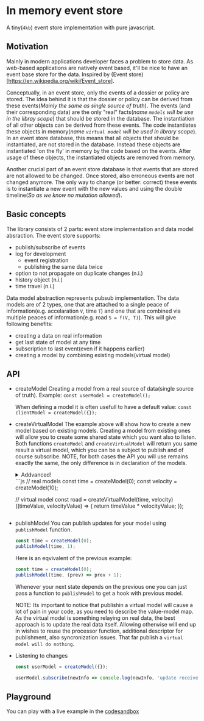 # In memory event store

A tiny(`4kb`) event store implementation with pure javascript.

## Motivation

Mainly in modern applications developer faces a problem to store data. As web-based applications are natively event based, it'll be nice
to have an event base store for the data. Inspired by (Event store)[https://en.wikipedia.org/wiki/Event_store].

Conceptually, in an event store, only the events of a dossier or policy are stored. The idea behind it is that the dossier
or policy can be derived from these events(*Mainly the same as single source of truth*).
The events (and their corresponding data) are the only "real" facts(*name `models` will be use in the libray scope*)
that should be stored in the database. The instantiation of all other objects can be derived from these events.
The code instantiates these objects in memory(*name `virtual model` will be used in library scope*). In an event store
database, this means that all objects that should be instantiated, are not stored in the database. Instead these objects are
instantiated 'on the fly' in memory by the code based on the events. After usage of these objects, the instantiated
objects are removed from memory.

Another crucial part of an event store database is that events that are stored are not allowed to be changed.
Once stored, also erroneous events are not changed anymore. The only way to change (or better: correct) these events
is to instantiate a new event with the new values and using the double timeline(*So as we know no mutation allowed*).

## Basic concepts

The library consists of 2 parts: event store implementation and data model absraction. The event store supports:
- publish/subscribe of events
- log for development
  - event registration
  - publishing the same data twice
- option to not propagate on duplicate changes (n.i.)
- history object (n.i.)
- time travel (n.i.)

Data model abstraction represents pubsub implementation. The data models are of 2 types, one that are attached to a single peace of information(e.g. accelaration `V`, time `T`) and one that are combined via multiple peaces of information(e.g. road `S = f(V, T)`). This will give following benefits:
- creating a data on real information
- get last state of model at any time
- subscription to last event(even if it happens earlier)
- creating a model by combining existing models(virtual model)

## API

- createModel
  Creating a model from a real source of data(single source of truth).
  Example:
  `const userModel = createModel();`

  When defining a model it is often usefull to have a default value:
  `const clientModel = createModel({});`
- createVirtualModel
  The example above will show how to create a new model based on existing models.
  Creating a model from existing ones will allow you to create some shared state which you want also to
  listen. Both functions `createModel` and `createVirtualModel` will return you same result a virtual model,
  which you can be a subject to publish and of course subscribe. NOTE, for both cases the API you will use remains exactly the same, the only difference is in declaration of the models.

  <details>
    <summary>Addvanced!</summary>

    Pay attention on virtual model's declaration. It is done by 2 phases:
    1. Creating an intermediate state for virtual model. This is a data provider,
      which can be reused with different handlers.
    2. Passing the processor function. The function will be fired each time any of the
      models(registered in the first phase) is changed.NOTE even for multiple subscribers
      the processor(computing) function will be fired once.
  </details>
  ```js
  // real models
  const time = createModel(0);
  const velocity = createModel(10);

  // virtual model
  const road = createVirtualModel(time, velocity)((timeValue, velocityValue) => {
    return timeValue * velocityValue;
  });
  ```
- publishModel
  You can publish updates for your model using `publishModel` function.
  ```js
  const time = createModel(0);
  publishModel(time, 1);
  ```

  Here is an eqvivalent of the previous example:
  ```js
  const time = createModel(0);
  publishModel(time, (prev) => prev + 1);
  ```
  Whenever your next state depends on the previous one you can just pass a function to `publishModel` to get a hook with previous model.

  NOTE: Its important to notice that publishin a virtual model will cause a lot of pain in your code, as you need to describe the value-model map. As the virtual model is something relaying on real data, the best approach is to update the real data itself.
  Allowing otherwise will end up in wishes to reuse the processor function, additional descriptor for publishment, also syncronization issues. That far publish a `virtual model will do nothing`.

- Listening to changes
  ```js
  const userModel = createModel({});

  userModel.subscribe(newInfo => console.log(newInfo, 'update receives'));
  ```
## Playground

You can play with a live example in the [codesandbox](https://codesandbox.io/s/serene-wood-cjvem)

